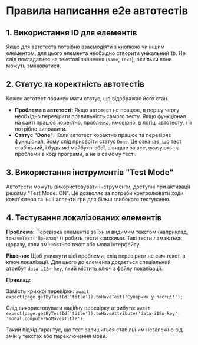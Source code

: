 # Правила написання e2e автотестів

## 1. Використання ID для елементів
Якщо для автотеста потрібно взаємодіяти з кнопкою чи іншим елементом, для цього елемента необхідно створити унікальний `ID`. Не слід покладатися на текстові значення (`Name`, `Text`), оскільки вони можуть змінюватися.

## 2. Статус та коректність автотестів
Кожен автотест повинен мати статус, що відображає його стан.

*   **Проблема в автотесті:** Якщо автотест не працює, в першу чергу необхідно перевірити правильність самого тесту. Якщо функціонал на сайті працює коректно, проблема, ймовірно, в логіці автотесту, і її потрібно виправити.
*   **Статус "Done":** Коли автотест коректно працює та перевіряє функціонал, йому слід присвоїти статус `Done`. Це означає, що тест стабільний, і будь-які майбутні збої, швидше за все, вказують на проблеми в коді програми, а не в самому тесті.

## 3. Використання інструментів "Test Mode"
Автотести можуть використовувати інструменти, доступні при активації режиму "Test Mode: ON". Це дозволяє за потреби контролювати ходи комп'ютера та інші аспекти гри для більш глибокого тестування.

## 4. Тестування локалізованих елементів

**Проблема:** Перевірка елементів за їхнім видимим текстом (наприклад, `toHaveText('Приклад')`) робить тести крихкими. Такі тести ламаються щоразу, коли змінюється текст або мова інтерфейсу.

**Рішення:** Щоб уникнути цієї проблеми, слід перевіряти не сам текст, а ключ локалізації. Для цього до елемента додається спеціальний атрибут `data-i18n-key`, який містить ключ з файлу локалізації.

**Приклад:**

Замість крихкої перевірки:
`await expect(page.getByTestId('title')).toHaveText('Суперник у пастці!');`

Слід використовувати надійну перевірку атрибута:
`await expect(page.getByTestId('title')).toHaveAttribute('data-i18n-key', 'modal.computerNoMovesTitle');`

Такий підхід гарантує, що тест залишиться стабільним незалежно від змін у текстах або переключення мови.